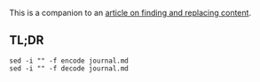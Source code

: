 This is a companion to an [article on finding and replacing content](https://reergymerej.github.io/blog/2021/06/03/redactor.html).

## TL;DR

```
sed -i "" -f encode journal.md
sed -i "" -f decode journal.md
```
